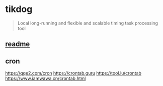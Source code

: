 # tikdog
> Local long-running and flexible and scalable timing task processing tool

## [readme](https://www.notion.so/kooksee/tikdog-5310b5bc0dfd41baac3321dd34446fac)

## cron
https://qqe2.com/cron
https://crontab.guru
https://tool.lu/crontab
https://www.iamwawa.cn/crontab.html